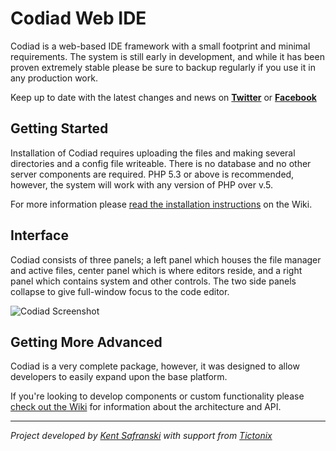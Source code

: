 # Codiad Web IDE

Codiad is a web-based IDE framework with a small footprint and minimal requirements. The system is still early in development, and while it has been proven extremely stable please be sure to backup regularly if you use it in any production work.

Keep up to date with the latest changes and news on **[Twitter](http://twitter.com/codiadide)** or **[Facebook](http://www.facebook.com/Codiad)**

## Getting Started

Installation of Codiad requires uploading the files and making several directories and a config file writeable. There is no database and no other server components are required. PHP 5.3 or above is recommended, however, the system will work with any version of PHP over v.5.

For more information please [read the installation instructions](https://github.com/Fluidbyte/Codiad/wiki/Installation) on the Wiki.

## Interface

Codiad consists of three panels; a left panel which houses the file manager and active files, center panel which is where editors reside, and a right panel which contains system and other controls. The two side panels collapse to give full-window focus to the code editor.

![Codiad Screenshot](http://codiad.com/screenshot.jpg)


## Getting More Advanced

Codiad is a very complete package, however, it was designed to allow developers to easily expand upon the base platform.

If you're looking to develop components or custom functionality please [check out the Wiki](https://github.com/Fluidbyte/Codiad/wiki) for information about the architecture and API.

***

_Project developed by [Kent Safranski](http://www.fluidbyte.net) with support from [Tictonix](http://www.tictonix.com)_